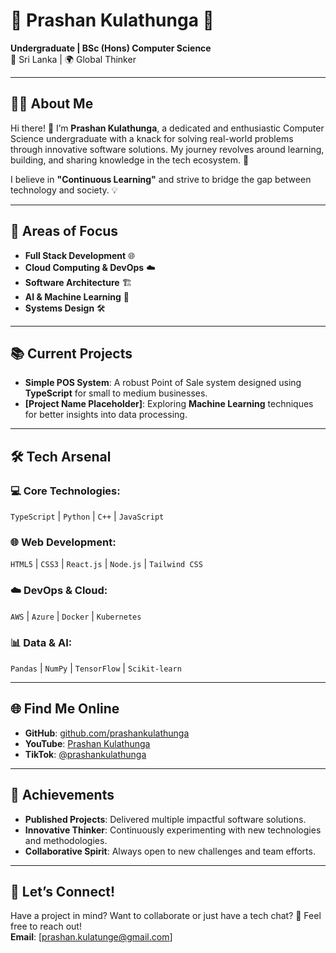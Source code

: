 # 🌟 Prashan Kulathunga 🌟  
**Undergraduate | BSc (Hons) Computer Science**  
📍 Sri Lanka | 🌍 Global Thinker  

---

## 🧑‍💻 About Me  
Hi there! 👋 I’m **Prashan Kulathunga**, a dedicated and enthusiastic Computer Science undergraduate with a knack for solving real-world problems through innovative software solutions. My journey revolves around learning, building, and sharing knowledge in the tech ecosystem. 🚀  

I believe in **"Continuous Learning"** and strive to bridge the gap between technology and society. 💡  

---

## 🎯 Areas of Focus  
- **Full Stack Development** 🌐  
- **Cloud Computing & DevOps** ☁️  
- **Software Architecture** 🏗️  
- **AI & Machine Learning** 🤖  
- **Systems Design** 🛠️  

---

## 📚 Current Projects  
- **Simple POS System**: A robust Point of Sale system designed using **TypeScript** for small to medium businesses.  
- **[Project Name Placeholder]**: Exploring **Machine Learning** techniques for better insights into data processing.  

---

## 🛠️ Tech Arsenal  
### 💻 Core Technologies:  
`TypeScript` | `Python` | `C++` | `JavaScript`  

### 🌐 Web Development:  
`HTML5` | `CSS3` | `React.js` | `Node.js` | `Tailwind CSS`  

### ☁️ DevOps & Cloud:  
`AWS` | `Azure` | `Docker` | `Kubernetes`  

### 📊 Data & AI:  
`Pandas` | `NumPy` | `TensorFlow` | `Scikit-learn`  

---

## 🌐 Find Me Online  
- **GitHub**: [github.com/prashankulathunga](https://github.com/prashankulathunga)  
- **YouTube**: [Prashan Kulathunga](https://www.youtube.com/channel/UCtyxYXf0XveBHBYPA2Io--w)  
- **TikTok**: [@prashankulathunga](https://www.tiktok.com/@prashankulathunga)  

---

## 🌟 Achievements  
- **Published Projects**: Delivered multiple impactful software solutions.  
- **Innovative Thinker**: Continuously experimenting with new technologies and methodologies.  
- **Collaborative Spirit**: Always open to new challenges and team efforts.  

---

## 💬 Let’s Connect!  
Have a project in mind? Want to collaborate or just have a tech chat? 🤝 Feel free to reach out!  
**Email**: [prashan.kulatunge@gmail.com]  
